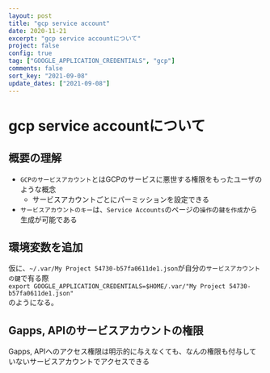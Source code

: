 ```yaml
---
layout: post
title: "gcp service account"
date: 2020-11-21
excerpt: "gcp service accountについて"
project: false
config: true
tag: ["GOOGLE_APPLICATION_CREDENTIALS", "gcp"]
comments: false
sort_key: "2021-09-08"
update_dates: ["2021-09-08"]
---
```


# gcp service accountについて

## 概要の理解
 - `GCPのサービスアカウント`とはGCPのサービスに悪世する権限をもったユーザのような概念  
   - サービスアカウントごとにパーミッションを設定できる
 - `サービスアカウントのキー`は、`Service Accounts`のページの`操作`の`鍵を作成`から生成が可能である  

## 環境変数を追加

仮に、`~/.var/My Project 54730-b57fa0611de1.json`が自分の`サービスアカウントの鍵`で有る際  
`export GOOGLE_APPLICATION_CREDENTIALS=$HOME/.var/"My Project 54730-b57fa0611de1.json"`  
のようになる。

## Gapps, APIのサービスアカウントの権限
Gapps, APIへのアクセス権限は明示的に与えなくても、なんの権限も付与していないサービスアカウントでアクセスできる  

